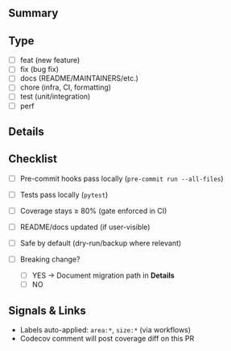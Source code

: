 ## Summary
<!-- What does this PR change and why? -->

## Type
- [ ] feat (new feature)
- [ ] fix (bug fix)
- [ ] docs (README/MAINTAINERS/etc.)
- [ ] chore (infra, CI, formatting)
- [ ] test (unit/integration)
- [ ] perf

## Details
<!-- Flags, inputs/outputs, breaking changes, migrations (if any) -->

## Checklist
- [ ] Pre-commit hooks pass locally (`pre-commit run --all-files`)
- [ ] Tests pass locally (`pytest`)
- [ ] Coverage stays ≥ 80% (gate enforced in CI)
- [ ] README/docs updated (if user-visible)
- [ ] Safe by default (dry-run/backup where relevant)

- [ ] Breaking change?  
  - [ ] YES → Document migration path in **Details**  
  - [ ] NO

## Signals & Links
- Labels auto-applied: `area:*`, `size:*` (via workflows)
- Codecov comment will post coverage diff on this PR
<!-- Link related issues/PRs or paste screenshots/logs if helpful -->
